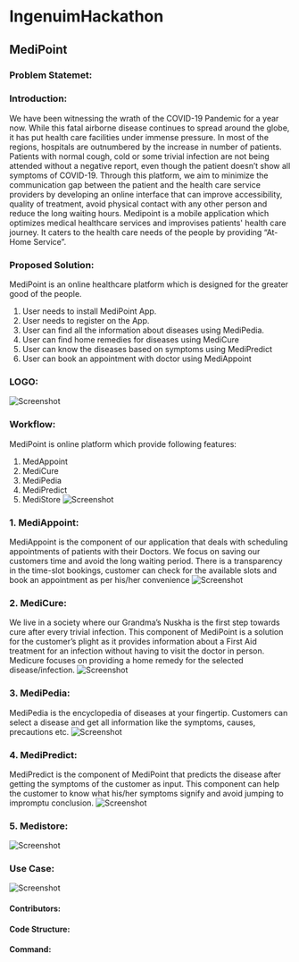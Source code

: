 
# <div> IngenuimHackathon </div>


## MediPoint
### Problem Statemet:



### Introduction: 
We have been witnessing the wrath of the COVID-19 Pandemic for a year now. While this fatal airborne disease continues to spread around the globe, it has put health care facilities under immense pressure.  In most of the regions, hospitals are outnumbered by the increase in number of patients. Patients with normal cough, cold  or some trivial infection are not being attended without a negative report, even though the patient doesn’t show all symptoms of COVID-19. Through this platform, we aim to minimize the communication gap between the patient and the health care service providers by developing an online interface that can improve accessibility, quality of  treatment, avoid physical contact with any other person and reduce the long waiting hours. Medipoint is a mobile application which optimizes medical healthcare services and improvises patients' health care journey. It caters to the health care needs of the people by providing “At-Home Service”.

### Proposed Solution:
MediPoint is an online healthcare platform which is designed for the greater good of the people.
1. User needs to install MediPoint App.
2. User needs to register on the App.
3. User can find all the information about diseases using MediPedia.
4. User can find home remedies for diseases using MediCure
5. User can know the diseases based on symptoms using MediPredict
6. User can book an appointment with doctor using MediAppoint

### LOGO:
![Screenshot](assets/images/logo.png)

### Workflow:
MediPoint is online platform which provide following features:
1. MedAppoint
2. MediCure
3. MediPedia
4. MediPredict
5. MediStore
![Screenshot](assets/images/flow.jpeg)

### 1. MediAppoint:
MediAppoint is the component of our application that deals with scheduling appointments of patients with their Doctors. We focus on saving our customers time and avoid the long waiting period. There is a transparency in the time-slot bookings, customer can check for the available slots and book an appointment as per his/her convenience
![Screenshot](assets/images/Mediappoint.jpeg)


### 2. MediCure:
We live in a society where our Grandma’s Nuskha is the first step towards cure after every trivial infection. This component of MediPoint is a solution for the customer’s plight as it provides information about a First Aid treatment for an infection without having to visit the doctor in person. Medicure focuses on providing a home remedy for the selected disease/infection.
![Screenshot](assets/images/MediCure.jpeg)

### 3. MediPedia:
MediPedia is the encyclopedia of diseases at your fingertip. Customers can select a disease and get all information like the symptoms, causes, precautions etc. 
![Screenshot](assets/images/MediPedia.jpeg)


### 4. MediPredict:
MediPredict is the component of MediPoint that predicts the disease after getting the symptoms of the customer as input. This component can help the customer to know what his/her symptoms signify and avoid jumping to impromptu conclusion.
![Screenshot](assets/images/MediPredict.jpeg)

### 5. Medistore:
![Screenshot](assets/images/Medistore.jpeg)

### Use Case:
![Screenshot](assets/images/UseCase.jpeg)


#### Contributors:


#### Code Structure:

#### Command:


